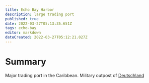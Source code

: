 ```yaml
---
title: Echo Bay Harbor
description: large trading port
published: true
date: 2022-03-27T05:13:35.651Z
tags: echo-bay
editor: markdown
dateCreated: 2022-03-27T05:12:21.027Z
---
```


# Summary
Major trading port in the Caribbean. Military outpost of [Deutschland](/places/deutschland)